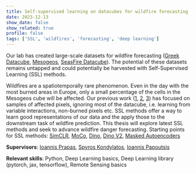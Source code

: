 ```yaml
---
title: Self-supervised learning on datacubes for wildfire forecasting
date: 2023-12-13
show_date: false
show_related: true
profile: false
tags: ['SSL', 'wildfires', 'forecasting', 'deep learning']
---
```


Our lab has created large-scale datasets for wildfire forecasting ([Greek Datacube](https://zenodo.org/records/6475592), [Mesogeos](https://orion-ai-lab.github.io/mesogeos/), [SeasFire Datacube](https://arxiv.org/abs/2312.07199)). The potential of these datasets remains untapped and could potentially be harvested with Self-Supervised Learning (SSL) methods. 

<!--more-->

Wildfires are a spatiotemporally rare phenomenon. Even in the day with the most burned areas in Europe, only a small percentage of the cells in the Mesogeos cube will be affected. Our previous work ([1](https://agupubs.onlinelibrary.wiley.com/doi/abs/10.1029/2022GL099368), [2](https://orion-ai-lab.github.io/mesogeos/), [3](https://arxiv.org/abs/2306.10940)) has focused on samples of affected pixels, ignoring most of the datacube, i.e. learning from variable interactions, non-burned pixels etc. SSL methods offer a way to learn good representations of our data and the apply those to the downstream task of wildfire prediction. This thesis will explore latest SSL methods and seek to advance wildfire danger forecasting. Starting points for SSL methods: [SimCLR](https://arxiv.org/abs/2002.05709), [MoCo](https://arxiv.org/abs/2003.04297v1), [Dino](https://arxiv.org/abs/2104.14294), [Dino V2](https://arxiv.org/abs/2304.07193), [Masked Autoencoders](https://arxiv.org/abs/2111.06377)


**Supervisors**: [Ioannis Prapas](/author/ioannis-prapas/), [Spyros Kondylatos](/author/spyros-kondylatos/), [Ioannis Papoutsis](/author/ioannis-papoutsis)

**Relevant skills**: Python, Deep Learning basics, Deep Learning library (pytorch, jax, tensorflow), Remote Sensing basics